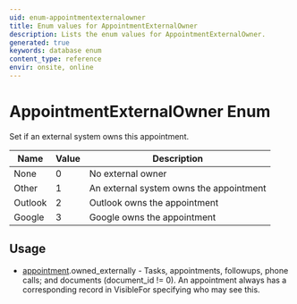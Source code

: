 ```yaml
---
uid: enum-appointmentexternalowner
title: Enum values for AppointmentExternalOwner
description: Lists the enum values for AppointmentExternalOwner.
generated: true
keywords: database enum
content_type: reference
envir: onsite, online
---
```


# AppointmentExternalOwner Enum

Set if an external system owns this appointment.

| Name | Value | Description |
|------|-------|-------------|
|None|0|No external owner|
|Other|1|An external system owns the appointment|
|Outlook|2|Outlook owns the appointment|
|Google|3|Google owns the appointment|

## Usage

* [appointment](../appointment.md).owned_externally - Tasks, appointments, followups, phone calls; and documents (document_id != 0). An appointment always has a corresponding record in VisibleFor specifying who may see this. 
